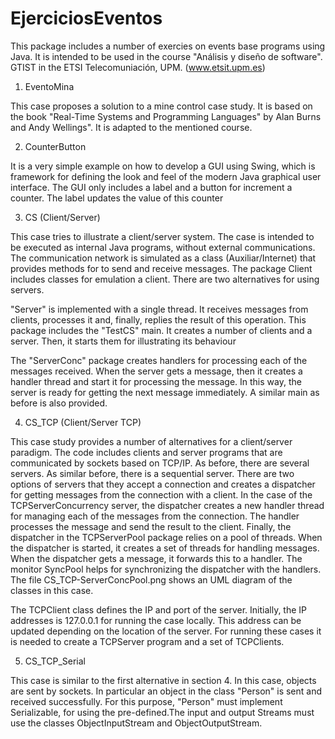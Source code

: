 # EjerciciosEventos

This package includes a number of exercies on events base programs using Java. It is intended to be used in the course "Análisis y diseño de software". GTIST in the ETSI Telecomuniación, UPM. (www.etsit.upm.es)

1. EventoMina

This case proposes a solution to a mine control case study. It is based on the book "Real-Time Systems and Programming Languages" by Alan Burns and Andy Wellings". It is adapted to the mentioned course.

2. CounterButton

It is a very simple example on how to develop a GUI using Swing, which is framework for defining the look and feel of the modern Java graphical user interface. The GUI only includes a label and a button for increment a counter. The label updates the value of this counter

3. CS (Client/Server)

This case tries to illustrate a client/server system. The case is intended to be executed as internal Java programs, without external communications. The communication network is simulated as a class (Auxiliar/Internet) that provides methods for to send and receive messages. The package Client includes classes for emulation a client. There are two alternatives for using servers. 

"Server" is implemented with a single thread. It receives messages from clients, processes it and, finally, replies the result of this operation. This package includes the "TestCS" main. It creates a number of clients and a server. Then, it starts them for illustrating its behaviour

The "ServerConc" package creates handlers for processing each of the messages received. When the server gets a message, then it creates a handler thread and start it for processing the message. In this way, the server is ready for getting the next message immediately. A similar main as before is also provided.

4. CS_TCP (Client/Server TCP)

This case study provides a number of alternatives for a client/server paradigm. The code includes clients and server programs that are communicated by sockets based on TCP/IP. As before, there are several servers. As similar before, there is a sequential server. There are two options of servers that they accept a connection and creates a dispatcher for getting messages from the connection with a client. In the case of the TCPServerConcurrency server, the dispatcher creates a new handler thread for managing each of the messages from the connection. The handler processes the message and send the result to the client. Finally, the dispatcher in the TCPServerPool package relies on a pool of threads. When the dispatcher is started, it creates a set of threads for handling messages. When the dispatcher gets a message, it forwards this to a handler. The monitor  SyncPool helps for synchronizing the dispatcher with the handlers. The file CS_TCP-ServerConcPool.png shows an UML diagram of the classes in this case. 

The TCPClient class defines the IP and port of the server. Initially, the IP addresses is 127.0.0.1 for running the case locally. This address can be updated depending on the location of the server. For running these cases it is needed to create a TCPServer program and a set of TCPClients.

5. CS_TCP_Serial

This case is similar to the first alternative in section 4. In this case, objects are sent by sockets. In particular an object in the class "Person" is sent and received successfully. For this purpose, "Person" must implement Serializable, for using the pre-defined.The input and output Streams must use the classes ObjectInputStream and ObjectOutputStream. 
